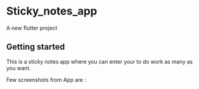 # Sticky_notes_app

A new flutter project

## Getting started

This is a sticky notes app where you can enter your to do work as many as you want.



Few screenshots from App are :

